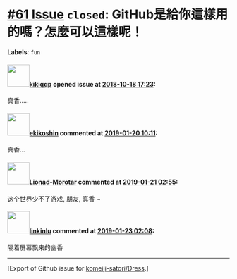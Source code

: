 # [\#61 Issue](https://github.com/komeiji-satori/Dress/issues/61) `closed`: GitHub是給你這樣用的嗎？怎麼可以這樣呢！
**Labels**: `fun`


#### <img src="https://avatars.githubusercontent.com/u/3192273?v=4" width="50">[kikiqqp](https://github.com/kikiqqp) opened issue at [2018-10-18 17:23](https://github.com/komeiji-satori/Dress/issues/61):

真香.....

#### <img src="https://avatars.githubusercontent.com/u/24950074?u=501591a3e5e908aee8f26021fb7d4cdde32715c3&v=4" width="50">[ekikoshin](https://github.com/ekikoshin) commented at [2019-01-20 10:11](https://github.com/komeiji-satori/Dress/issues/61#issuecomment-455853288):

真香...

#### <img src="https://avatars.githubusercontent.com/u/26913795?u=65172ed1c41a76791628cfb23e4cbdcd9f891fe9&v=4" width="50">[Lionad-Morotar](https://github.com/Lionad-Morotar) commented at [2019-01-21 02:55](https://github.com/komeiji-satori/Dress/issues/61#issuecomment-455933466):

这个世界少不了游戏, 朋友, 真香 ~

#### <img src="https://avatars.githubusercontent.com/u/6946947?v=4" width="50">[linkinlu](https://github.com/linkinlu) commented at [2019-01-23 02:08](https://github.com/komeiji-satori/Dress/issues/61#issuecomment-456640607):

隔着屏幕飘来的幽香


-------------------------------------------------------------------------------



[Export of Github issue for [komeiji-satori/Dress](https://github.com/komeiji-satori/Dress).]
